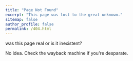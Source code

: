 ```yaml
---
title: "Page Not Found"
excerpt: "This page was lost to the great unknown."
sitemap: false
author_profile: false
permalink: /404.html
---
```


was this page real
or is it inexistent? 

No idea.  Check the wayback machine if you're desparate.
